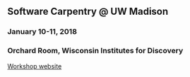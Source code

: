 ## Software Carpentry @ UW Madison
### January 10-11, 2018
### Orchard Room, Wisconsin Institutes for Discovery

[Workshop website](https://uw-madison-aci.github.io/2018-01-10-uwmadison-swc/)
